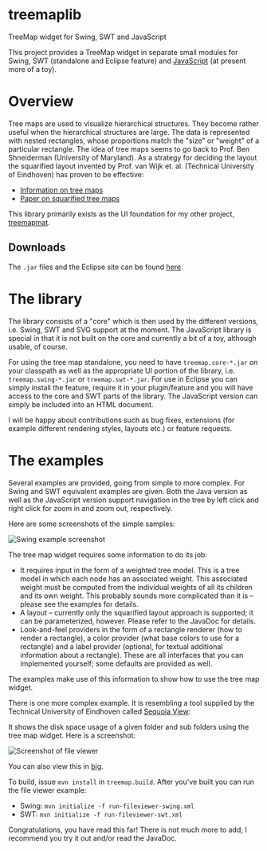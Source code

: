 # treemaplib
TreeMap widget for Swing, SWT and JavaScript

This project provides a TreeMap widget in separate small modules for Swing, SWT (standalone and Eclipse feature) and [JavaScript](https://raw.githubusercontent.com/smurf667/treemaplib/master/TreeMapJS/sample.html) (at present more of a toy).

# Overview
Tree maps are used to visualize hierarchical structures. They become rather useful when the hierarchical structures are large. The data is represented with nested rectangles, whose proportions match the "size" or "weight" of a particular rectangle.
The idea of tree maps seems to go back to Prof. Ben Shneiderman (University of Maryland). As a strategy for deciding the layout the squarified layout invented by Prof. van Wijk et. al. (Technical University of Eindhoven) has proven to be effective:
 * [Information on tree maps](http://www.cs.umd.edu/hcil/treemap-history/index.shtml)
 * [Paper on squarified tree maps](http://www.win.tue.nl/~vanwijk/stm.pdf)

This library primarily exists as the UI foundation for my other project, [treemapmat](https://github.com/smurf667/treemapmat/).

## Downloads
The `.jar` files and the Eclipse site can be found [here](https://github.com/smurf667/treemaplib/releases/).

# The library
The library consists of a "core" which is then used by the different versions, i.e. Swing, SWT and SVG support at the moment. The JavaScript library is special in that it is not built on the core and currently a bit of a toy, although usable, of course.

For using the tree map standalone, you need to have `treemap.core-*.jar` on your classpath as well as the appropriate UI portion of the library, i.e. `treemap.swing-*.jar` or `treemap.swt-*.jar`. For use in Eclipse you can simply install the feature, require it in your plugin/feature and you will have access to the core and SWT parts of the library. The JavaScript version can simply be included into an HTML document.

I will be happy about contributions such as bug fixes, extensions (for example different rendering styles, layouts etc.) or feature requests.

# The examples
Several examples are provided, going from simple to more complex. For Swing and SWT equivalent examples are given. Both the Java version as well as the JavaScript version support navigation in the tree by left click and right click for zoom in and zoom out, respectively.

Here are some screenshots of the simple samples:

![Swing example screenshot](https://raw.githubusercontent.com/smurf667/treemaplib/master/javadoc/screenshots/swing_samples.png)

The tree map widget requires some information to do its job:
 * It requires input in the form of a weighted tree model. This is a tree model in which each node has an associated weight. This associated weight must be computed from the individual weights of all its children and its own weight. This probably sounds more complicated than it is – please see the examples for details.
 * A layout – currently only the squarified layout approach is supported; it can be parameterized, however. Please refer to the JavaDoc for details.
 * Look-and-feel providers in the form of a rectangle renderer (how to render a rectangle), a color provider (what base colors to use for a rectangle) and a label provider (optional, for textual additional information about a rectangle). These are all interfaces that you can implemented yourself; some defaults are provided as well.

The examples make use of this information to show how to use the tree map widget.

There is one more complex example. It is resembling a tool supplied by the Technical University of Eindhoven called [Sequoia View](http://www.win.tue.nl/sequoiaview/):

It shows the disk space usage of a given folder and sub folders using the tree map widget. Here is a screenshot:

![Screenshot of file viewer](https://raw.githubusercontent.com/smurf667/treemaplib/master/javadoc/screenshots/swt_fileviewer_small.jpg)

You can also view this in [big](https://raw.githubusercontent.com/smurf667/treemaplib/master/javadoc/screenshots/swt_fileviewer.png).

To build, issue `mvn install` in `treemap.build`. After you've built you can run the file viewer example:

* Swing: `mvn initialize -f run-fileviewer-swing.xml`
* SWT: `mvn initialize -f run-fileviewer-swt.xml`

Congratulations, you have read this far! There is not much more to add; I recommend you try it out and/or read the JavaDoc. 
